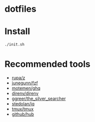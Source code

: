 dotfiles
===

# Install

```sh
./init.sh
```

# Recommended tools
- [rupa/z](https://github.com/rupa/z)
- [junegunn/fzf](https://github.com/junegunn/fzf)
- [motemen/ghq](https://github.com/motemen/ghq)
- [direnv/direnv](https://github.com/direnv/direnv)
- [ggreer/the_silver_searcher](https://github.com/ggreer/the_silver_searcher)
- [stedolan/jq](https://github.com/stedolan/jq)
- [tmux/tmux](https://github.com/tmux/tmux)
- [github/hub](https://github.com/github/hub)

